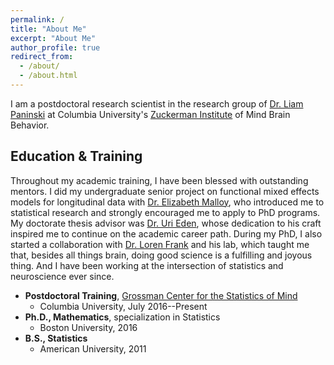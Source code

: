 ```yaml
---
permalink: /
title: "About Me"
excerpt: "About Me"
author_profile: true
redirect_from: 
  - /about/
  - /about.html
---
```



I am a postdoctoral research scientist in the research group of [Dr. Liam Paninski](http://www.stat.columbia.edu/~liam/) at Columbia University's [Zuckerman Institute](https://zuckermaninstitute.columbia.edu/) of Mind Brain Behavior.


Education & Training
------
Throughout my academic training, I have been blessed with outstanding mentors. I did my undergraduate senior project on functional mixed effects models for longitudinal data with [Dr. Elizabeth Malloy](https://www.american.edu/cas/faculty/malloy.cfm), who introduced me to statistical research and strongly encouraged me to apply to PhD programs. My doctorate thesis advisor was [Dr. Uri Eden](http://www.bu.edu/math/people/faculty/probability-and-statistics/eden/), whose dedication to his craft inspired me to continue on the academic career path. During my PhD, I also started a collaboration with [Dr. Loren Frank](https://physiology.ucsf.edu/content/loren-frank-phd) and his lab, which taught me that, besides all things brain, doing good science is a fulfilling and joyous thing. And I have been working at the intersection of statistics and neuroscience ever since.

* **Postdoctoral Training**, [Grossman Center for the Statistics of Mind](http://grossmancenter.columbia.edu/)
  * Columbia University, July 2016--Present
* **Ph.D., Mathematics**, specialization in Statistics
  * Boston University, 2016
* **B.S., Statistics**
  * American University, 2011
